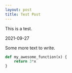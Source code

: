 ```yaml
---
layout: post
title: Test Post
---
```


This is a test.

2021-09-27


Some more text to write.

```python
def my_awesome_function(x) {
	return 3*x
}
```